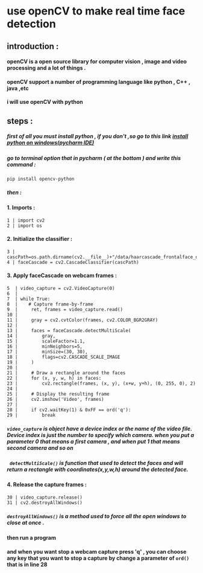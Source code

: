 # use openCV to make real time face detection




## introduction :

#### openCV is a open source library for computer vision , image and video processing   and a lot of things .
#### openCV support a number of programming language like python , C++ , java ,etc
#### i will use openCV with python 


## steps : 

##### first of all you must install python , if you don't ,so go to this link [install python on windows(pycharm IDE)](https://www.guru99.com/how-to-install-python.html)

##### go to terminal option  that in pycharm ( at the bottom ) and write this command : 
 
 ```
 pip install opencv-python
 ```
##### then :

#### 1. Imports :

```
1 | import cv2 
2 | import os
```


#### 2. Initialize the classifier :

```
3 | cascPath=os.path.dirname(cv2.__file__)+"/data/haarcascade_frontalface_default.xml"
4 | faceCascade = cv2.CascadeClassifier(cascPath)
```



#### 3. Apply faceCascade on webcam frames :

```
5  | video_capture = cv2.VideoCapture(0)
6  | 
7  | while True:
8  |    # Capture frame-by-frame
9  |     ret, frames = video_capture.read()
10 | 
11 |     gray = cv2.cvtColor(frames, cv2.COLOR_BGR2GRAY)
12 |
13 |     faces = faceCascade.detectMultiScale(
14 |         gray,
15 |         scaleFactor=1.1,
16 |         minNeighbors=5,
17 |         minSize=(30, 30),
18 |         flags=cv2.CASCADE_SCALE_IMAGE
19 |     )
20 |
21 |     # Draw a rectangle around the faces
22 |     for (x, y, w, h) in faces:
23 |         cv2.rectangle(frames, (x, y), (x+w, y+h), (0, 255, 0), 2)
24 |
25 |     # Display the resulting frame
26 |     cv2.imshow('Video', frames)
27 |
28 |     if cv2.waitKey(1) & 0xFF == ord('q'):
29 |         break
```

##### ```video_capture``` is object have a device index or the name of the video file. Device index is just the number to specify which camera. when you put a parameter 0 that means a first camera  , and when put 1 that means second camera and so on 

#####  ``` detectMultiScale()``` is function that used to detect the faces and  will return a rectangle with coordinates(x,y,w,h) around the detected face.

#### 4. Release the capture frames :

```
30 | video_capture.release()
31 | cv2.destroyAllWindows()
```

##### ```destroyAllWindows()``` is a method used to force all the open windows to close at once .


#### then run a program 


#### and when you want stop a webcam capture press 'q' , you can choose any key that you want to stop a capture by change a parameter of ```ord()``` that is in line 28 
